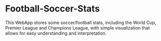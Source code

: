 # Football-Soccer-Stats
This WebApp stores some soccer/football stats, including the World Cup, Premier League and Champions League, with simple visualization that allows for easy understanding and interpretation. 
